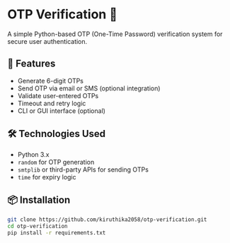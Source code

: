 # OTP Verification 🔐

A simple Python-based OTP (One-Time Password) verification system for secure user authentication.

## 🚀 Features

- Generate 6-digit OTPs
- Send OTP via email or SMS (optional integration)
- Validate user-entered OTPs
- Timeout and retry logic
- CLI or GUI interface (optional)

## 🛠️ Technologies Used

- Python 3.x
- `random` for OTP generation
- `smtplib` or third-party APIs for sending OTPs
- `time` for expiry logic

## 📦 Installation

```bash
git clone https://github.com/kiruthika2058/otp-verification.git
cd otp-verification
pip install -r requirements.txt
